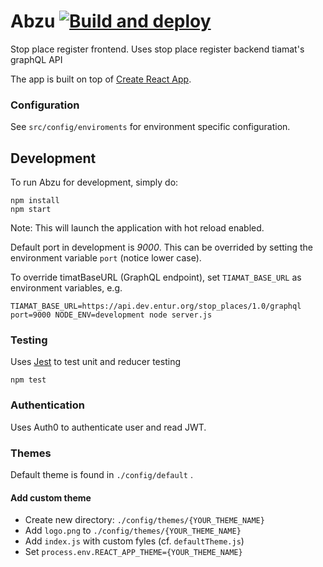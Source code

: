 # Abzu [![Build and deploy](https://github.com/entur/abzu/actions/workflows/build_and_deploy.yml/badge.svg)](https://github.com/entur/abzu/actions/workflows/build_and_deploy.yml)

Stop place register frontend.
Uses stop place register backend tiamat's graphQL API

The app is built on top of [Create React App](https://create-react-app.dev/docs/getting-started).

### Configuration

See `src/config/enviroments` for environment specific configuration.

## Development

To run Abzu for development, simply do:

```
npm install
npm start
```

Note: This will launch the application with hot reload enabled.

Default port in development is _9000_. This can be overrided by setting the environment
variable `port` (notice lower case).

To override timatBaseURL (GraphQL endpoint), set `TIAMAT_BASE_URL` as environment variables, e.g.

```
TIAMAT_BASE_URL=https://api.dev.entur.org/stop_places/1.0/graphql port=9000 NODE_ENV=development node server.js
```

### Testing

Uses [Jest](https://facebook.github.io/jest/) to test unit and reducer testing

```
npm test
```

### Authentication

Uses Auth0 to authenticate user and read JWT.

### Themes

Default theme is found in `./config/default` .

#### Add custom theme

* Create new directory: `./config/themes/{YOUR_THEME_NAME}`
* Add `logo.png` to `./config/themes/{YOUR_THEME_NAME}`
* Add `index.js` with custom fyles (cf. `defaultTheme.js`)
* Set `process.env.REACT_APP_THEME={YOUR_THEME_NAME}`
